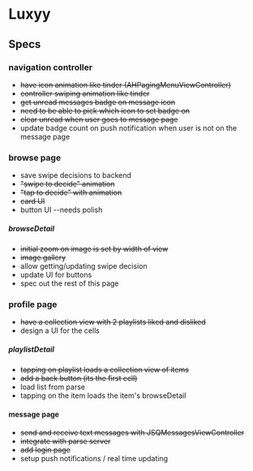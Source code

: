 # Luxyy 

## Specs
### navigation controller
- ~~have icon animation like tinder (AHPagingMenuViewController)~~
- ~~controller swiping animation like tinder~~
- ~~get unread messages badge on message icon~~
- ~~need to be able to pick which icon to set badge on~~
- ~~clear unread when user goes to message page~~
- update badge count on push notification when user is not on the message page


### browse page
- save swipe decisions to backend
- ~~"swipe to decide" animation~~
- ~~"tap to decide" with animation~~
- ~~card UI~~
- button UI --needs polish

##### browseDetail
- ~~initial zoom on image is set by width of view~~
- ~~image gallery~~
- allow getting/updating swipe decision
- update UI for buttons
- spec out the rest of this page

### profile page
- ~~have a collection view with 2 playlists liked and disliked~~
- design a UI for the cells

##### playlistDetail
- ~~tapping on playlist loads a collection view of items~~
- ~~add a back button (its the first cell)~~
- load list from parse
- tapping on the item loads the item's browseDetail

#### message page
- ~~send and receive text messages with JSQMessagesViewController~~
- ~~integrate with parse server~~
- ~~add login page~~
- setup push notifications / real time updating
